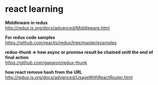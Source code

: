 # react learning 

**Middleware in redux**  
http://redux.js.org/docs/advanced/Middleware.html  

**For redux code samples**  
https://github.com/reactjs/redux/tree/master/examples  

**redux-thunk => how async or promise result be chained unitl the end of final action**  
https://github.com/gaearon/redux-thunk  

**how react remove hash from the URL**  
http://redux.js.org/docs/advanced/UsageWithReactRouter.html  
